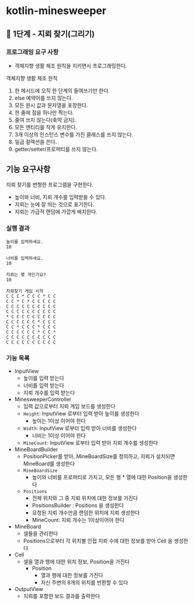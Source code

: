 # kotlin-minesweeper

## 🚀 1단계 - 지뢰 찾기(그리기)

### 프로그래밍 요구 사항
- 객체지향 생활 체조 원칙을 지키면서 프로그래밍한다.

객체지향 생활 체조 원칙

1. 한 메서드에 오직 한 단계의 들여쓰기만 한다.
2. else 예약어를 쓰지 않는다.
3. 모든 원시 값과 문자열을 포장한다.
4. 한 줄에 점을 하나만 찍는다.
5. 줄여 쓰지 않는다(축약 금지).
6. 모든 엔티티를 작게 유지한다.
7. 3개 이상의 인스턴스 변수를 가진 클래스를 쓰지 않는다.
8. 일급 컬렉션을 쓴다.
9. getter/setter/프로퍼티를 쓰지 않는다.

## 기능 요구사항
지뢰 찾기를 변형한 프로그램을 구현한다.

- 높이와 너비, 지뢰 개수를 입력받을 수 있다.
- 지뢰는 눈에 잘 띄는 것으로 표기한다.
- 지뢰는 가급적 랜덤에 가깝게 배치한다.

### 실행 결과
```
높이를 입력하세요.
10

너비를 입력하세요.
10

지뢰는 몇 개인가요?
10

지뢰찾기 게임 시작
C C C * C C C * C C
C C * C * C C C C C
C C C C C C C C C C
C C C C C C C C C C
* C C C C C C C C C
C C C C C C * C C C
C C * C C C * C C C
C C C C C C * C C *
C C C C C C C C C C
C C C C C C C C C C

```

### 기능 목록 

- InputView
  - 높이를 입력 받는다
  - 너비를 입력 받는다
  - 지뢰 개수를 입력 받는다
- MinesweeperController
  - 입력 값으로부터 지뢰 게임 보드를 생성한다 
  - `Height`: InputView 로부터 입력 받아 높이를 생성한다
    - 높이는 1이상 이어야 한다
  - `Width`: InputView 로부터 입력 받아 너비를 생성한다
    - 너비는 1이상 이어야 한다
  - `MineCount`: InputView 로부터 입력 받아 지뢰 개수를 생성한다
- MineBoardBuilder
  - PositionPicker를 받아, MineBoardSize를 정의하고, 지뢰가 설치되면 MineBoard를 생성한다
  - `MineBoardSize`
    - 높이와 너비를 프로퍼티로 가지고, 모든 행 * 열에 대한 Position을 생성한다
  - `Positions`
    -  전체 위치와 그 중 지뢰 위치에 대한 정보를 가진다
    -  PositionsBuilder : Positions 을 생성한다
      - 요청된 지뢰 개수만큼 랜덤한 위치에 지뢰 생성한다
      - MineCount: 지뢰 개수는 1이상이어야 한다
- MineBoard
  - 셀들을 관리한다
  - Positions으로부터 각 위치별 인접 지뢰 수에 대한 정보를 받아 Cell 을 생성한다
- Cell
  - 셀을 열과 행에 대한 위치 정보, Position을 가진다
    - Position
      - 열과 행에 대한 정보를 가진다
      - 자신 주변의 8개의 위치를 반환할 수 있다
- OutputView
    - 지뢰를 포함한 보드 결과를 출력한다
